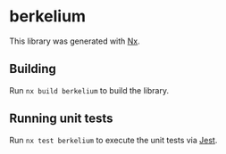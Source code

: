 # berkelium

This library was generated with [Nx](https://nx.dev).

## Building

Run `nx build berkelium` to build the library.

## Running unit tests

Run `nx test berkelium` to execute the unit tests via [Jest](https://jestjs.io).
